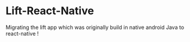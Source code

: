 # Lift-React-Native
Migrating the lift app which was originally build in native android Java to react-native !  
